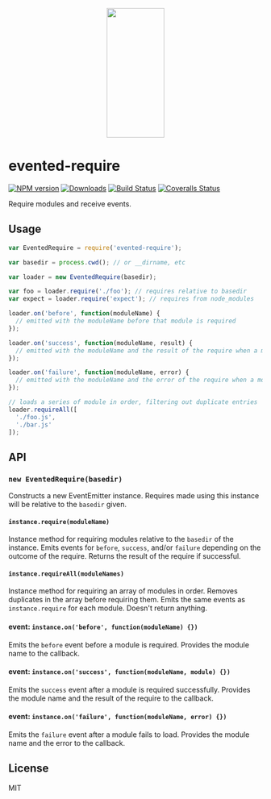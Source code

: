 <p align="center">
  <a href="https://gulpjs.com">
    <img height="257" width="114" src="https://raw.githubusercontent.com/gulpjs/artwork/master/gulp-2x.png">
  </a>
</p>

# evented-require

[![NPM version][npm-image]][npm-url] [![Downloads][downloads-image]][npm-url] [![Build Status][ci-image]][ci-url] [![Coveralls Status][coveralls-image]][coveralls-url]

Require modules and receive events.

## Usage

```js
var EventedRequire = require('evented-require');

var basedir = process.cwd(); // or __dirname, etc

var loader = new EventedRequire(basedir);

var foo = loader.require('./foo'); // requires relative to basedir
var expect = loader.require('expect'); // requires from node_modules

loader.on('before', function(moduleName) {
  // emitted with the moduleName before that module is required
});

loader.on('success', function(moduleName, result) {
  // emitted with the moduleName and the result of the require when a module is successfully required
});

loader.on('failure', function(moduleName, error) {
  // emitted with the moduleName and the error of the require when a module fails to load
});

// loads a series of module in order, filtering out duplicate entries
loader.requireAll([
  './foo.js',
  './bar.js'
]);
```

## API

### `new EventedRequire(basedir)`

Constructs a new EventEmitter instance. Requires made using this instance will be relative to the `basedir` given.

#### `instance.require(moduleName)`

Instance method for requiring modules relative to the `basedir` of the instance. Emits events for `before`, `success`, and/or `failure` depending on the outcome of the require. Returns the result of the require if successful.

#### `instance.requireAll(moduleNames)`

Instance method for requiring an array of modules in order. Removes duplicates in the array before requiring them. Emits the same events as `instance.require` for each module.  Doesn't return anything.

#### event: `instance.on('before', function(moduleName) {})`

Emits the `before` event before a module is required. Provides the module name to the callback.

#### event: `instance.on('success', function(moduleName, module) {})`

Emits the `success` event after a module is required successfully. Provides the module name and the result of the require to the callback.

#### event: `instance.on('failure', function(moduleName, error) {})`

Emits the `failure` event after a module fails to load. Provides the module name and the error to the callback.

## License

MIT


<!-- prettier-ignore-start -->
[downloads-image]: https://img.shields.io/npm/dm/evented-require.svg?style=flat-square
[npm-url]: https://www.npmjs.com/package/evented-require
[npm-image]: https://img.shields.io/npm/v/evented-require.svg?style=flat-square

[ci-url]: https://github.com/gulpjs/evented-require/actions?query=workflow:dev
[ci-image]: https://img.shields.io/github/workflow/status/gulpjs/evented-require/dev?style=flat-square

[coveralls-url]: https://coveralls.io/r/gulpjs/evented-require
[coveralls-image]: https://img.shields.io/coveralls/gulpjs/evented-require/master.svg?style=flat-square
<!-- prettier-ignore-end -->
